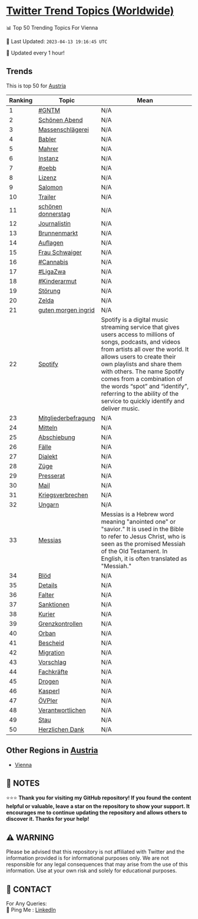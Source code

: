 [Twitter Trend Topics (Worldwide)](https://github.com/ErcinDedeoglu/Twitter-Trend-Topics)
==========


📊 Top 50 Trending Topics For Vienna

📆 Last Updated: `2023-04-13 19:16:45 UTC`

🔧 Updated every 1 hour!


## Trends

This is top 50 for [Austria](</Austria>)

| Ranking | Topic | Mean |
| ------- | ------------ | ------------ |
| 1 | [#GNTM](http://twitter.com/search?q=%23GNTM) | N/A |
| 2 | [Schönen Abend](http://twitter.com/search?q=Sch%c3%b6nen+Abend) | N/A |
| 3 | [Massenschlägerei](http://twitter.com/search?q=Massenschl%c3%a4gerei) | N/A |
| 4 | [Babler](http://twitter.com/search?q=Babler) | N/A |
| 5 | [Mahrer](http://twitter.com/search?q=Mahrer) | N/A |
| 6 | [Instanz](http://twitter.com/search?q=Instanz) | N/A |
| 7 | [#oebb](http://twitter.com/search?q=%23oebb) | N/A |
| 8 | [Lizenz](http://twitter.com/search?q=Lizenz) | N/A |
| 9 | [Salomon](http://twitter.com/search?q=Salomon) | N/A |
| 10 | [Trailer](http://twitter.com/search?q=Trailer) | N/A |
| 11 | [schönen donnerstag](http://twitter.com/search?q=sch%c3%b6nen+donnerstag) | N/A |
| 12 | [Journalistin](http://twitter.com/search?q=Journalistin) | N/A |
| 13 | [Brunnenmarkt](http://twitter.com/search?q=Brunnenmarkt) | N/A |
| 14 | [Auflagen](http://twitter.com/search?q=Auflagen) | N/A |
| 15 | [Frau Schwaiger](http://twitter.com/search?q=Frau+Schwaiger) | N/A |
| 16 | [#Cannabis](http://twitter.com/search?q=%23Cannabis) | N/A |
| 17 | [#LigaZwa](http://twitter.com/search?q=%23LigaZwa) | N/A |
| 18 | [#Kinderarmut](http://twitter.com/search?q=%23Kinderarmut) | N/A |
| 19 | [Störung](http://twitter.com/search?q=St%c3%b6rung) | N/A |
| 20 | [Zelda](http://twitter.com/search?q=Zelda) | N/A |
| 21 | [guten morgen ingrid](http://twitter.com/search?q=guten+morgen+ingrid) | N/A |
| 22 | [Spotify](http://twitter.com/search?q=Spotify) | Spotify is a digital music streaming service that gives users access to millions of songs, podcasts, and videos from artists all over the world. It allows users to create their own playlists and share them with others. The name Spotify comes from a combination of the words “spot” and “identify”, referring to the ability of the service to quickly identify and deliver music. |
| 23 | [Mitgliederbefragung](http://twitter.com/search?q=Mitgliederbefragung) | N/A |
| 24 | [Mitteln](http://twitter.com/search?q=Mitteln) | N/A |
| 25 | [Abschiebung](http://twitter.com/search?q=Abschiebung) | N/A |
| 26 | [Fälle](http://twitter.com/search?q=F%c3%a4lle) | N/A |
| 27 | [Dialekt](http://twitter.com/search?q=Dialekt) | N/A |
| 28 | [Züge](http://twitter.com/search?q=Z%c3%bcge) | N/A |
| 29 | [Presserat](http://twitter.com/search?q=Presserat) | N/A |
| 30 | [Mail](http://twitter.com/search?q=Mail) | N/A |
| 31 | [Kriegsverbrechen](http://twitter.com/search?q=Kriegsverbrechen) | N/A |
| 32 | [Ungarn](http://twitter.com/search?q=Ungarn) | N/A |
| 33 | [Messias](http://twitter.com/search?q=Messias) | Messias is a Hebrew word meaning "anointed one" or "savior." It is used in the Bible to refer to Jesus Christ, who is seen as the promised Messiah of the Old Testament. In English, it is often translated as "Messiah." |
| 34 | [Blöd](http://twitter.com/search?q=Bl%c3%b6d) | N/A |
| 35 | [Details](http://twitter.com/search?q=Details) | N/A |
| 36 | [Falter](http://twitter.com/search?q=Falter) | N/A |
| 37 | [Sanktionen](http://twitter.com/search?q=Sanktionen) | N/A |
| 38 | [Kurier](http://twitter.com/search?q=Kurier) | N/A |
| 39 | [Grenzkontrollen](http://twitter.com/search?q=Grenzkontrollen) | N/A |
| 40 | [Orban](http://twitter.com/search?q=Orban) | N/A |
| 41 | [Bescheid](http://twitter.com/search?q=Bescheid) | N/A |
| 42 | [Migration](http://twitter.com/search?q=Migration) | N/A |
| 43 | [Vorschlag](http://twitter.com/search?q=Vorschlag) | N/A |
| 44 | [Fachkräfte](http://twitter.com/search?q=Fachkr%c3%a4fte) | N/A |
| 45 | [Drogen](http://twitter.com/search?q=Drogen) | N/A |
| 46 | [Kasperl](http://twitter.com/search?q=Kasperl) | N/A |
| 47 | [ÖVPler](http://twitter.com/search?q=%c3%96VPler) | N/A |
| 48 | [Verantwortlichen](http://twitter.com/search?q=Verantwortlichen) | N/A |
| 49 | [Stau](http://twitter.com/search?q=Stau) | N/A |
| 50 | [Herzlichen Dank](http://twitter.com/search?q=Herzlichen+Dank) | N/A |



## Other Regions in [Austria](</Austria>)

* [Vienna](</Austria/Vienna.md>)



## 📝 NOTES

⭐⭐⭐ **Thank you for visiting my GitHub repository! If you found the content helpful or valuable, leave a star on the repository to show your support. It encourages me to continue updating the repository and allows others to discover it. Thanks for your help!**


## ⚠️ WARNING

Please be advised that this repository is not affiliated with Twitter and the information provided is for informational purposes only. We are not responsible for any legal consequences that may arise from the use of this information. Use at your own risk and solely for educational purposes.


## 📨 CONTACT

 For Any Queries:  
            🏓 Ping Me : [LinkedIn](https://www.linkedin.com/in/ercindedeoglu/)
